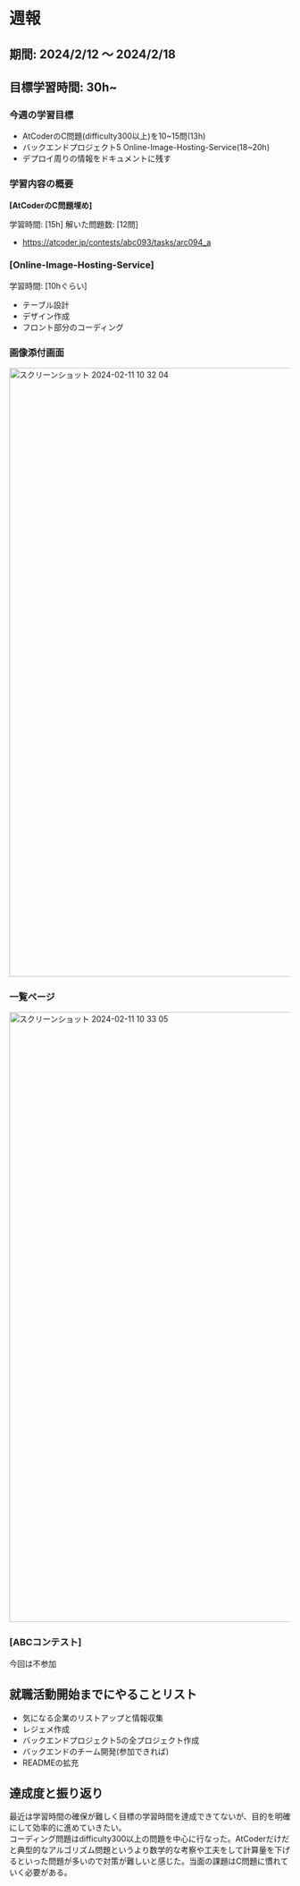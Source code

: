# 週報

## 期間: 2024/2/12 ～ 2024/2/18

## 目標学習時間: 30h~

### 今週の学習目標
- AtCoderのC問題(difficulty300以上)を10~15問(13h)
- バックエンドプロジェクト5 Online-Image-Hosting-Service(18~20h)
- デプロイ周りの情報をドキュメントに残す
  
### 学習内容の概要
**[AtCoderのC問題埋め]**

学習時間: [15h]
解いた問題数: [12問]
- https://atcoder.jp/contests/abc093/tasks/arc094_a

### [Online-Image-Hosting-Service]

学習時間: [10hぐらい]
- テーブル設計
- デザイン作成
- フロント部分のコーディング

### 画像添付画面
<img width="1089" alt="スクリーンショット 2024-02-11 10 32 04" src="https://github.com/seiichikick0404/study-log/assets/69625901/e5d311fd-101e-4fcc-86f8-37caebd1d57d">


### 一覧ページ
<img width="1091" alt="スクリーンショット 2024-02-11 10 33 05" src="https://github.com/seiichikick0404/study-log/assets/69625901/1d0225f5-6ab1-482d-82ba-781307ca0910">


### [ABCコンテスト]
今回は不参加

## 就職活動開始までにやることリスト
- 気になる企業のリストアップと情報収集
- レジェメ作成
- バックエンドプロジェクト5の全プロジェクト作成
- バックエンドのチーム開発(参加できれば)
- READMEの拡充


## 達成度と振り返り
最近は学習時間の確保が難しく目標の学習時間を達成できてないが、目的を明確にして効率的に進めていきたい。</br>
コーディング問題はdifficulty300以上の問題を中心に行なった。AtCoderだけだと典型的なアルゴリズム問題というより数学的な考察や工夫をして計算量を下げるといった問題が多いので対策が難しいと感じた。当面の課題はC問題に慣れていく必要がある。</br>


